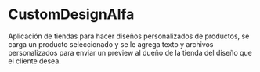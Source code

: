 CustomDesignAlfa
================
Aplicación de tiendas para hacer diseños personalizados de productos, se carga un producto seleccionado y se le agrega texto y archivos personalizados para enviar un preview al dueño de la tienda del diseño que el cliente desea.
